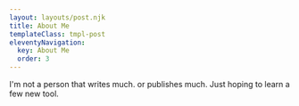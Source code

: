 ```yaml
---
layout: layouts/post.njk
title: About Me
templateClass: tmpl-post
eleventyNavigation:
  key: About Me
  order: 3
---
```


I'm not a person that writes much. or publishes much. Just hoping to learn a few new tool.
